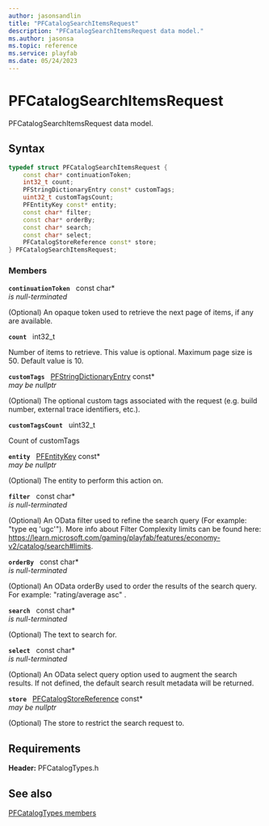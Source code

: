 ```yaml
---
author: jasonsandlin
title: "PFCatalogSearchItemsRequest"
description: "PFCatalogSearchItemsRequest data model."
ms.author: jasonsa
ms.topic: reference
ms.service: playfab
ms.date: 05/24/2023
---
```


# PFCatalogSearchItemsRequest  

PFCatalogSearchItemsRequest data model.  

## Syntax  
  
```cpp
typedef struct PFCatalogSearchItemsRequest {  
    const char* continuationToken;  
    int32_t count;  
    PFStringDictionaryEntry const* customTags;  
    uint32_t customTagsCount;  
    PFEntityKey const* entity;  
    const char* filter;  
    const char* orderBy;  
    const char* search;  
    const char* select;  
    PFCatalogStoreReference const* store;  
} PFCatalogSearchItemsRequest;  
```
  
### Members  
  
**`continuationToken`** &nbsp; const char*  
*is null-terminated*  
  
(Optional) An opaque token used to retrieve the next page of items, if any are available.
  
**`count`** &nbsp; int32_t  
  
Number of items to retrieve. This value is optional. Maximum page size is 50. Default value is 10.
  
**`customTags`** &nbsp; [PFStringDictionaryEntry](../../pftypes/structs/pfstringdictionaryentry.md) const*  
*may be nullptr*  
  
(Optional) The optional custom tags associated with the request (e.g. build number, external trace identifiers, etc.).
  
**`customTagsCount`** &nbsp; uint32_t  
  
Count of customTags
  
**`entity`** &nbsp; [PFEntityKey](../../pftypes/structs/pfentitykey-c.md) const*  
*may be nullptr*  
  
(Optional) The entity to perform this action on.
  
**`filter`** &nbsp; const char*  
*is null-terminated*  
  
(Optional) An OData filter used to refine the search query (For example: "type eq 'ugc'"). More info about Filter Complexity limits can be found here: https://learn.microsoft.com/gaming/playfab/features/economy-v2/catalog/search#limits.
  
**`orderBy`** &nbsp; const char*  
*is null-terminated*  
  
(Optional) An OData orderBy used to order the results of the search query. For example: "rating/average asc" .
  
**`search`** &nbsp; const char*  
*is null-terminated*  
  
(Optional) The text to search for.
  
**`select`** &nbsp; const char*  
*is null-terminated*  
  
(Optional) An OData select query option used to augment the search results. If not defined, the default search result metadata will be returned.
  
**`store`** &nbsp; [PFCatalogStoreReference](pfcatalogstorereference.md) const*  
*may be nullptr*  
  
(Optional) The store to restrict the search request to.
  
  
## Requirements  
  
**Header:** PFCatalogTypes.h
  
## See also  
[PFCatalogTypes members](../pfcatalogtypes_members.md)  

  
  
